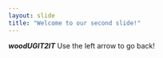 ```yaml
---
layout: slide
title: "Welcome to our second slide!"
---
```

_**woodUGIT2IT**_
Use the left arrow to go back!
